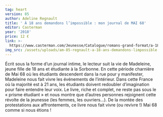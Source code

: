 ```yaml
---
tag: heart
version: 85
author: Adeline Regnault
title: ' À 18 ans demandons l’impossible : mon journal de MAI 68'
editor: Casterman
year: '2018'
price: 12 €
link: >-
  https://www.casterman.com/Jeunesse/Catalogue/romans-grand-format/a-18-ans-demandons-limpossible-!
img_src: /assets/uploads/am-85-regnault-a-18-ans-demandons-limpossible.jpg
---
```

Écrit sous la forme d’un journal intime, le lecteur suit la vie de Madeleine,
 jeune fille de 18 ans et étudiante à la Sorbonne. En cette période
 charnière de Mai 68 où les étudiants descendent dans la rue pour y manifester,
 Madeleine nous fait vivre les événements de l’intérieur. Dans
 cette France où la majorité est à 21 ans, les étudiants doivent redoubler
 d’imagination pour faire entendre leur voix. Le livre, riche et complet,
 ne reste pas sous le « prisme étudiant » et nous montre que d’autres
 personnes rejoignent cette révolte de la jeunesse (les femmes, les ouvriers…).
 De la montée des protestations aux affrontements, ce livre
 nous fait vivre (ou revivre !) Mai 68 comme si nous étions !
